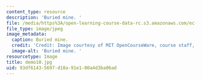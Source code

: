 ```yaml
---
content_type: resource
description: 'Buried mine. '
file: /media/https%3A/open-learning-course-data-rc.s3.amazonaws.com/ec-s06-design-for-demining-spring-2007/93df61435697d10a91e100a4d3ba06ad_demo10.jpg
file_type: image/jpeg
image_metadata:
  caption: Buried mine.
  credit: 'Credit: Image courtesy of MIT OpenCourseWare, course staff, and students.'
  image-alt: 'Buried mine. '
resourcetype: Image
title: demo10.jpg
uid: 93df6143-5697-d10a-91e1-00a4d3ba06ad
---
```

